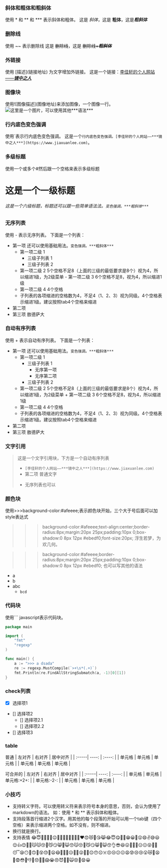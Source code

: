 ### 斜体和粗体和粗斜体
使用 \* 和 \*\* 和 \*\*\* 表示斜体和粗体。
这是 *斜体*，这是 **粗体**，这是***粗斜体***

### 删除线
使用 \~\~ 表示删除线
这是 ~~删除线~~，这是 ~~删除线+***粗斜体***~~

### 外链接
使用 \[描述](链接地址) 为文字增加外链接。
这是一个链接：[李佳轩的个人网站——***镜中之人***](https://www.jiaxuanlee.com)

### 图像块
使用\!\[图像描述](图像地址)来添加图像，一个图像一行。
![`这里是一个图片，可以使用其他***语法***`](http://gss0.baidu.com/94o3dSag_xI4khGko9WTAnF6hhy/zhidao/pic/item/fd039245d688d43f17fb9a3a7c1ed21b0ff43ba3.jpg)

### 行内底色变色强调
使用\`表示行内底色变色强调。
这是一个`行内底色变色强调。[李佳轩的个人网站——***镜中之人***](https://www.jiaxuanlee.com)`。

### 多级标题
使用一个或多个#然后跟一个空格来表示多级标题

# 这是一个一级标题
###### 这是一个六级标题，标题还可以跟一些简单语法法。`变色强调。***粗斜体***`

### 无序列表
使用 \- 表示无序列表。
下面是一个列表：
- 第一项 还可以使用基础用法。`变色强调。***粗斜体***`
    - 第一项二级 1
        - 三级子列表 1
        - 三级子列表 2
     - 第一项二级 2 5个空格不足8（上面的三级的最低要求是8个）视为4，所以缩进1级，为2级菜单
      - 第一项二级 3 6个空格不足8，视为4，所以缩进1级
    - 第一项二级 4 4个空格
    - 子列表的各项缩进的空格数为4，不足4（1、2、3）视为同级。4个空格表示缩进1级。建议按照tab4个空格来缩进
- 第二项
- 第三项
敖德萨大

### 自动有序列表
使用 \+ 表示自动有序列表。
下面是一个列表：
+ 第一项 还可以使用基础用法。`变色强调。***粗斜体***`
    + 第一项二级 1
        + 三级子列表 1
            - 无序第一项
            - 无序第二项
        + 三级子列表 2
     + 第一项二级 2 5个空格不足8（上面的三级的最低要求是8个）视为4，所以缩进1级，为2级菜单
      + 第一项二级 3 6个空格不足8，视为4，所以缩进1级
    + 第一项二级 4 4个空格
    + 子列表的各项缩进的空格数为4，不足4（1、2、3）视为同级。4个空格表示缩进1级。建议按照tab4个空格来缩进
+ 第二项
+ 第三项
敖德萨大

### 文字引用
> 这是一个文字引用块，下方是一个自动有序列表
> + `[李佳轩的个人网站——***镜中之人***](https://www.jiaxuanlee.com)`
> + 第二项
> 普通文字
> - 无序列表也可以

### 颜色块
使用>>>background-color:#afeeee;表示颜色块开始，三个大于号后面可以加style表达式
>>>background-color:#afeeee;text-align:center;border-radius:8px;margin:20px 25px;padding:10px 0;box-shadow:0 8px 12px #ebedf0;font-size:20px;
浮生若梦，为欢几何。
>>>

>>>background-color:#afeeee;border-radius:8px;margin:20px 25px;padding:10px 0;box-shadow:0 8px 12px #ebedf0;
也可以写其他的语法
+ a
+ b
+ abc
    + `bcd`
>>>

### 代码块
使用\``` javascript表示代码块。
```go
package main

import (
	"fmt"
	"regexp"
)

func main() {
	a := ">>> a dsada"
	re := regexp.MustCompile(`>+\s*(.+)`)
	fmt.Println(re.FindAllStringSubmatch(a, -1)[0][1])
}
```

### check列表
- [x] 选择项1
- [] 选择项2
    - [] 选择项2.1
    - [] 选择项2.2
- [] 选择项3

### table
普通
| 左对齐 | 右对齐 | 居中对齐 |
| :-----| ----: | :----: |
| 单元格 | 单元格 | 单元格 |
| 单元格 | 单元格 | 单元格 |

可合并的
| 左对齐 | 右对齐 | 居中对齐 |
| :-----| ----: | :----: |
| 单元格 | 单元格 | 单元格:+2+: |
| 单元格:-2-: | 
| 单元格 | 单元格 | 单元格 |

### 小技巧
+ 支持转义字符。可以使用转义符来表示符号本身的意思，否则，会认为使用了markdown的语法。
    如：使用 \* 和 \*\* 表示斜体和粗体。
+ 支持段落首行缩进2个汉字。用其他的每个段落的开始可以用一个tab键（四个空格）来表示缩进两个空格。如不没有，则不缩进。
+ 换行就是换行。
+ 支持表情 😂😇🙌💚💛👏😉💝💙💘💞💕💯🖤💜❤️😍😻💓😘😹😂😇😋💗💖😁😀🤞😲😄✌️😅😃😌👍😊🤗💋😽😽😚🤠😼😏😸👄😺😙😽😚🤠😼😏😸👄😺😙👌😎😆😛🙏🤝🤤😑😐😝🤑🙂😴😪😶🤡🙃😤😵😓👊😦😷🤐🤔🙄😥👻🤓😜🤒🙁😔😯☹️☠️😣😒😕😖😩😰😢😢😮😿🤧😫🤥😨😳💀👎😬😞🤕🤢😱😭😠😈👿💩🙀😟💔😧😀

